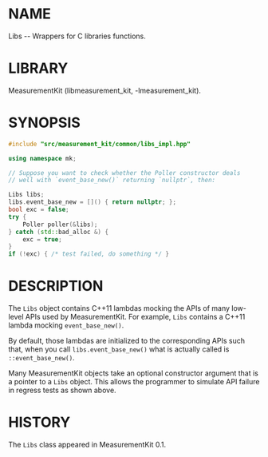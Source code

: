 # NAME
Libs -- Wrappers for C libraries functions.

# LIBRARY
MeasurementKit (libmeasurement_kit, -lmeasurement_kit).

# SYNOPSIS
```C++
#include "src/measurement_kit/common/libs_impl.hpp"

using namespace mk;

// Suppose you want to check whether the Poller constructor deals
// well with `event_base_new()` returning `nullptr`, then:

Libs libs;
libs.event_base_new = []() { return nullptr; };
bool exc = false;
try {
    Poller poller(&libs);
} catch (std::bad_alloc &) {
    exc = true;
}
if (!exc) { /* test failed, do something */ }
```

# DESCRIPTION

The `Libs` object contains C++11 lambdas mocking the APIs of many
low-level APIs used by MeasurementKit. For example, `Libs` contains
a C++11 lambda mocking `event_base_new()`.

By default, those lambdas are initialized to the corresponding APIs
such that, when you call `libs.event_base_new()` what is
actually called is `::event_base_new()`.

Many MeasurementKit objects take an optional constructor argument
that is a pointer to a `Libs` object. This allows the programmer to
simulate API failure in regress tests as shown above.

# HISTORY

The `Libs` class appeared in MeasurementKit 0.1.

